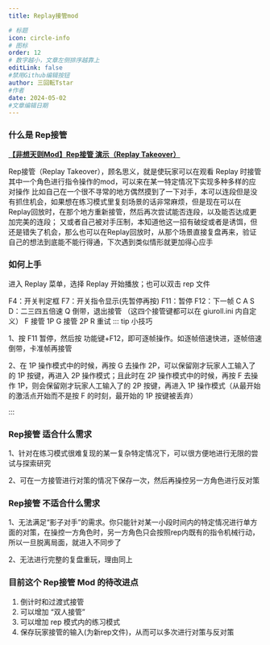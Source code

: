 ```yaml
---
title: Replay接管mod

# 标题
icon: circle-info
# 图标
order: 12
# 数字越小，文章左侧排序越靠上
editLink: false
#禁用Github编辑按钮
author: 三回転Tstar
#作者
date: 2024-05-02
#文章编辑日期
---
```


### 什么是 Rep接管

[**【非想天则Mod】Rep接管 演示（Replay Takeover）**](https://www.bilibili.com/video/BV15E421j7T2/)

Rep接管（Replay Takeover），顾名思义，就是使玩家可以在观看 Replay 时接管其中一个角色进行指令操作的mod，可以来在某一特定情况下实现多种多样的应对操作
比如自己在一个很不寻常的地方偶然摸到了一下对手，本可以连段但是没有抓住机会，如果想在练习模式里复刻场景的话非常麻烦，但是现在可以在Replay回放时，在那个地方重新接管，然后再次尝试能否连段，以及能否达成更加完美的连段；
又或者自己被对手压制，本知道他这一招有破绽或者是诱饵，但还是错失了机会，那么也可以在Replay回放时，从那个场景直接复盘再来，验证自己的想法到底能不能行得通，下次遇到类似情形就更加得心应手

### 如何上手
进入 Replay 菜单，选择 Replay 开始播放；也可以双击 rep 文件

F4：开关判定框
F7：开关指令显示(先暂停再按)
F11：暂停
F12：下一帧
C A S D：二三四五倍速
Q 倒带，退出接管 （这四个接管键都可以在 giuroll.ini 内自定义）
F 接管 1P
G 接管 2P
R 重试
::: tip 小技巧

1、按 F11 暂停，然后按 功能键+F12，即可逐帧操作。如逐帧倍速快进，逐帧倍速倒带，卡准帧再接管

2、在 1P 操作模式中的时候，再按 G 去操作 2P，可以保留刚才玩家人工输入了的 1P 按键，再进入 2P 操作模式；且此时在 2P 操作模式中的时候，再按 F 去操作 1P，则会保留刚才玩家人工输入了的 2P 按键，再进入 1P 操作模式（从最开始的激活点开始而不是按 F 的时刻，最开始的 1P 按键被丢弃）

:::




### Rep接管 适合什么需求
1、针对在练习模式很难复现的某一复杂特定情况下，可以很方便地进行无限的尝试与探索研究

2、可在一方接管进行对策的情况下保存一次，然后再操控另一方角色进行反对策

### Rep接管 不适合什么需求
1、无法满足“影子对手”的需求。你只能针对某一小段时间内的特定情况进行单方面的对策，在操控一方角色时，另一方角色只会按照rep内既有的指令机械行动，所以一旦脱离局面，就进入不同步了

2、无法进行完整的复盘重玩，理由同上

### 目前这个 Rep接管 Mod 的待改进点
1. 倒计时和过渡式接管
2. 可以增加 “双人接管”
3. 可以增加 rep 模式内的练习模式
4. 保存玩家接管的输入(为新rep文件)，从而可以多次进行对策与反对策

